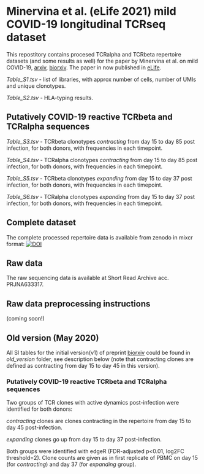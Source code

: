 # Minervina et al. (eLife 2021) mild COVID-19 longitudinal TCRseq dataset
This repostitory contains procesed TCRalpha and TCRbeta repertoire datasets (and some results as well) for the paper by Minervina et al. on mild COVID-19,  [arxiv](https://arxiv.org/abs/2005.08290), [biorxiv](https://www.biorxiv.org/content/10.1101/2020.05.18.100545v3). 
The paper in now published in [eLife](https://elifesciences.org/articles/63502).

_Table_S1.tsv_ - list of libraries, with approx number of cells, number of UMIs and unique clonotypes. 

_Table_S2.tsv_ - HLA-typing results.

## Putatively COVID-19 reactive TCRbeta and TCRalpha sequences

_Table_S3.tsv_ - TCRbeta clonotypes _contracting_ from day 15 to day 85 post infection, for both donors, with frequencies in each timepoint.

_Table_S4.tsv_ - TCRalpha clonotypes _contracting_ from day 15 to day 85 post infection, for both donors, with frequencies in each timepoint.

_Table_S5.tsv_ - TCRbeta clonotypes _expanding_ from day 15 to day 37 post infection, for both donors, with frequencies in each timepoint.

_Table_S6.tsv_ -  TCRalpha clonotypes _expanding_ from day 15 to day 37 post infection, for both donors, with frequencies in each timepoint.

## Complete dataset
The complete processed repertoire data is available from zenodo in mixcr format:
[![DOI](https://zenodo.org/badge/DOI/10.5281/zenodo.3835955.svg)](https://doi.org/10.5281/zenodo.3835955)

## Raw data
The raw sequencing data is available at Short Read Archive acc. PRJNA633317.

## Raw data preprocessing instructions
(coming soon!)

## Old version (May 2020)

All SI tables for the initial version(v1) of preprint [biorxiv](https://www.biorxiv.org/content/10.1101/2020.05.18.100545v1) could be found in _old_version_ folder, see description below (note that contracting clones are defined as contracting from day 15 to day 45 in this version). 

### Putatively COVID-19 reactive TCRbeta and TCRalpha sequences
Two groups of TCR clones with active dynamics post-infection were identified for both donors: 

_contracting_ clones are clones contracting in the repertoire from day 15 to day 45 post-infection. 

_expanding_ clones go up from day 15 to day 37 post-infection. 

Both groups were identified with edgeR (FDR-adjusted p<0.01, log2FC threshold=2). Clone counts are given as in first replicate of PBMC on day 15 (for _contracting_) and day 37 (for _expanding_ group).
